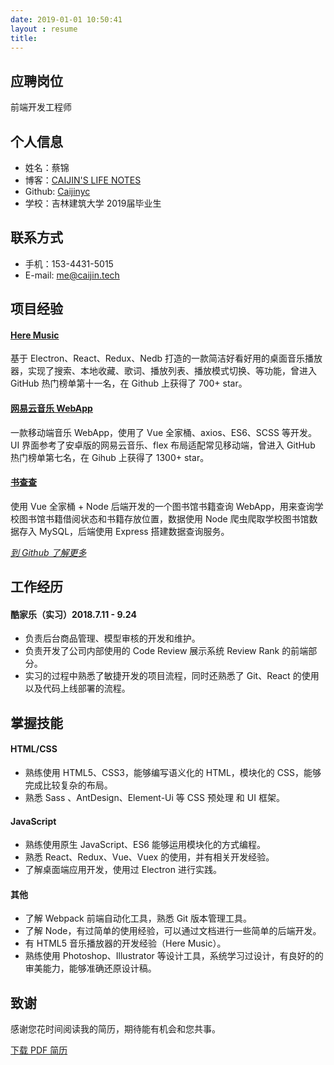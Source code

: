 ```yaml
---
date: 2019-01-01 10:50:41
layout : resume
title:  
---
```

##  应聘岗位

前端开发工程师

## 个人信息

- 姓名：蔡锦
- 博客：[CAIJIN'S LIFE NOTES](https://caijin.tech/blog/)
- Github: [Caijinyc](https://github.com/caijinyc)
- 学校：吉林建筑大学 2019届毕业生

## 联系方式

- 手机：153-4431-5015
- E-mail: me@caijin.tech

## 项目经验

#### [Here Music](https://github.com/caijinyc/here)

基于 Electron、React、Redux、Nedb 打造的一款简洁好看好用的桌面音乐播放器，实现了搜索、本地收藏、歌词、播放列表、播放模式切换、等功能，曾进入GitHub 热门榜单第十一名，在 Github 上获得了 700+ star。

#### [网易云音乐 WebApp](https://github.com/caijinyc/vue-music-webapp)

一款移动端音乐 WebApp，使用了 Vue 全家桶、axios、ES6、SCSS 等开发。UI 界面参考了安卓版的网易云音乐、flex 布局适配常见移动端，曾进入 GitHub 热门榜单第七名，在 Gihub 上获得了 1300+ star。

#### [书查查](https://github.com/caijinyc/library-book-search)

使用 Vue 全家桶 + Node 后端开发的一个图书馆书籍查询 WebApp，用来查询学校图书馆书籍借阅状态和书籍存放位置，数据使用 Node 爬虫爬取学校图书馆数据存入 MySQL，后端使用 Express 搭建数据查询服务。

*[到 Github 了解更多](https://github.com/caijinyc)*

## 工作经历

#### 酷家乐（实习）2018.7.11 - 9.24

- 负责后台商品管理、模型审核的开发和维护。 
- 负责开发了公司内部使用的 Code Review 展示系统 Review Rank 的前端部分。
- 实习的过程中熟悉了敏捷开发的项目流程，同时还熟悉了 Git、React 的使用以及代码上线部署的流程。

## 掌握技能

#### HTML/CSS

- 熟练使用 HTML5、CSS3，能够编写语义化的 HTML，模块化的 CSS，能够完成比较复杂的布局。 
- 熟悉 Sass 、AntDesign、Element-Ui 等 CSS 预处理 和 UI 框架。

#### JavaScript

- 熟练使用原生 JavaScript、ES6 能够运用模块化的方式编程。
- 熟悉 React、Redux、Vue、Vuex 的使用，并有相关开发经验。
- 了解桌面端应用开发，使用过 Electron 进行实践。

#### 其他

- 了解 Webpack 前端自动化工具，熟悉 Git 版本管理工具。 
- 了解 Node，有过简单的使用经验，可以通过文档进行一些简单的后端开发。 
- 有 HTML5 音乐播放器的开发经验（Here Music）。 
- 熟练使用 Photoshop、Illustrator 等设计工具，系统学习过设计，有良好的的审美能力，能够准确还原设计稿。

## 致谢

感谢您花时间阅读我的简历，期待能有机会和您共事。

[下载 PDF 简历](https://hexo-image.oss-cn-shenzhen.aliyuncs.com/cv)
